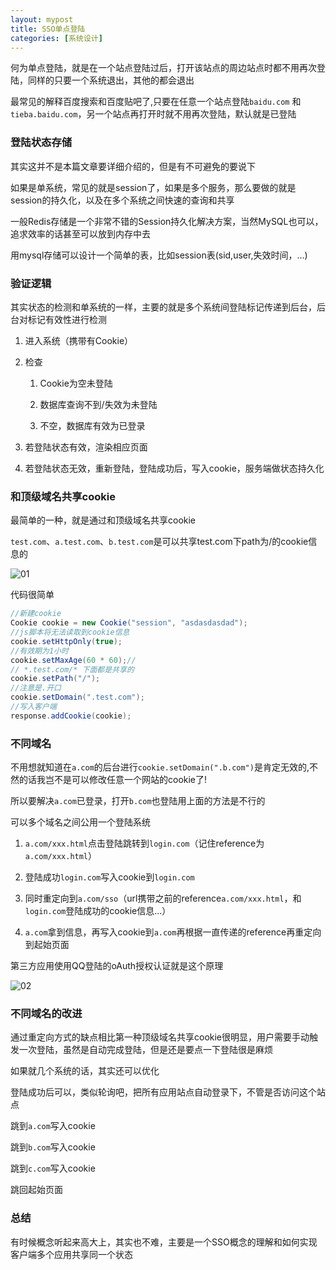 ```yaml
---
layout: mypost
title: SSO单点登陆
categories: [系统设计]
---
```


何为单点登陆，就是在一个站点登陆过后，打开该站点的周边站点时都不用再次登陆，同样的只要一个系统退出，其他的都会退出

最常见的解释百度搜索和百度贴吧了,只要在任意一个站点登陆`baidu.com` 和 `tieba.baidu.com`，另一个站点再打开时就不用再次登陆，默认就是已登陆

### 登陆状态存储

其实这并不是本篇文章要详细介绍的，但是有不可避免的要说下

如果是单系统，常见的就是session了，如果是多个服务，那么要做的就是session的持久化，以及在多个系统之间快速的查询和共享

一般Redis存储是一个非常不错的Session持久化解决方案，当然MySQL也可以，追求效率的话甚至可以放到内存中去

用mysql存储可以设计一个简单的表，比如session表(sid,user,失效时间，...)

### 验证逻辑

其实状态的检测和单系统的一样，主要的就是多个系统间登陆标记传递到后台，后台对标记有效性进行检测

1. 进入系统（携带有Cookie）

2. 检查

	1. Cookie为空未登陆

	2. 数据库查询不到/失效为未登陆

	3. 不空，数据库有效为已登录

3. 若登陆状态有效，渲染相应页面

4. 若登陆状态无效，重新登陆，登陆成功后，写入cookie，服务端做状态持久化

### 和顶级域名共享cookie

最简单的一种，就是通过和顶级域名共享cookie

`test.com`、`a.test.com`、`b.test.com`是可以共享test.com下path为/的cookie信息的


![01](01.png)

代码很简单

```java
//新建cookie
Cookie cookie = new Cookie("session", "asdasdasdad");
//js脚本将无法读取到cookie信息
cookie.setHttpOnly(true);
//有效期为1小时
cookie.setMaxAge(60 * 60);//
// *.test.com/* 下面都是共享的
cookie.setPath("/");
//注意是.开口
cookie.setDomain(".test.com");
//写入客户端
response.addCookie(cookie);
```

### 不同域名

不用想就知道在`a.com`的后台进行`cookie.setDomain(".b.com")`是肯定无效的,不然的话我岂不是可以修改任意一个网站的cookie了!

所以要解决`a.com`已登录，打开`b.com`也登陆用上面的方法是不行的


可以多个域名之间公用一个登陆系统

1. `a.com/xxx.html`点击登陆跳转到`login.com`（记住reference为`a.com/xxx.html`）

2. 登陆成功`login.com`写入cookie到`login.com`

3. 同时重定向到`a.com/sso`（url携带之前的reference`a.com/xxx.html`，和`login.com`登陆成功的cookie信息...）

4. `a.com`拿到信息，再写入cookie到`a.com`再根据一直传递的reference再重定向到起始页面


第三方应用使用QQ登陆的oAuth授权认证就是这个原理

![02](02.png)

### 不同域名的改进


通过重定向方式的缺点相比第一种顶级域名共享cookie很明显，用户需要手动触发一次登陆，虽然是自动完成登陆，但是还是要点一下登陆很是麻烦

如果就几个系统的话，其实还可以优化

登陆成功后可以，类似轮询吧，把所有应用站点自动登录下，不管是否访问这个站点

跳到`a.com`写入cookie

跳到`b.com`写入cookie

跳到`c.com`写入cookie

跳回起始页面

### 总结

有时候概念听起来高大上，其实也不难，主要是一个SSO概念的理解和如何实现客户端多个应用共享同一个状态
